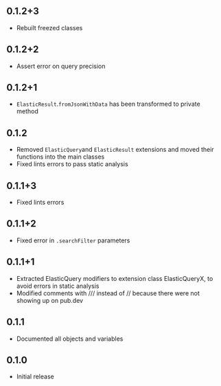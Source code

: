 ## 0.1.2+3

* Rebuilt freezed classes

## 0.1.2+2

* Assert error on query precision

## 0.1.2+1

* `ElasticResult`.`fromJsonWithData` has been transformed to private method

## 0.1.2

* Removed `ElasticQuery`and `ElasticResult` extensions and moved their functions into the main classes
* Fixed lints errors to pass static analysis

## 0.1.1+3

* Fixed lints errors

## 0.1.1+2

* Fixed error in `.searchFilter` parameters

## 0.1.1+1

* Extracted ElasticQuery modifiers to extension class ElasticQueryX, to avoid errors in static analysis
* Modified comments with /// instead of // because there were not showing up on pub.dev

## 0.1.1

* Documented all objects and variables

## 0.1.0

* Initial release
